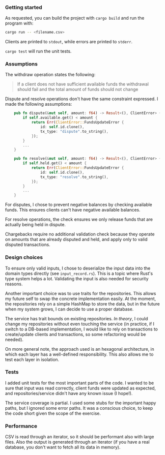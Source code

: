 ### Getting started

As requested, you can build the project with `cargo build` and run the program with:

```bash
cargo run -- <filename.csv>
```

Clients are printed to `stdout`, while errors are printed to `stderr`.

`cargo test` will run the unit tests.

### Assumptions

The withdraw operation states the following:

> If a client does not have sufficient available funds the withdrawal should fail and the total amount of funds should not change

Dispute and resolve operations don't have the same constraint expressed. I made the following assumptions:

```rust
    pub fn dispute(&mut self, amount: f64) -> Result<(), ClientError> {
        if self.available.get() < amount {
            return Err(ClientError::FundsUpdateError {
                id: self.id.clone(),
                tx_type: "dispute".to_string(),
            });
        }
        ...
    }

    pub fn resolve(&mut self, amount: f64) -> Result<(), ClientError> {
        if self.held.get() < amount {
            return Err(ClientError::FundsUpdateError {
                id: self.id.clone(),
                tx_type: "resolve".to_string(),
            });
        }
        ...
    }
```

For disputes, I chose to prevent negative balances by checking available funds. This ensures clients can't have negative available balances.

For resolve operations, the check ensures we only release funds that are actually being held in dispute.

Chargebacks require no additional validation check because they operate on amounts that are already disputed and held, and apply only to valid disputed transactions.

### Design choices

To ensure only valid inputs, I chose to deserialize the input data into the domain types directly (see `input_record.rs`). This is a topic where Rust's type system helps a lot. Validating the input is also needed for security reasons.

Another important choice was to use traits for the repositories. This allows my future self to swap the concrete implementation easily. At the moment, the repositories rely on a simple HashMap to store the data, but in the future when my system grows, I can decide to use a proper database.

The service has trait bounds on existing repositories. _In theory_, I could change my repositories without even touching the service (in practice, if I switch to a DB-based implementation, I would like to rely on transactions to create/update clients and transactions, so some refactoring would be needed).

On more general note, the approach used is an hexagonal architecture, in which each layer has a well-defined responsibility. This also allows me to test each layer in isolation.

### Tests

I added unit tests for the most important parts of the code. I wanted to be sure that input was read correctly, client funds were updated as expected, and repositories/service didn't have any known issue (I hope!).

The service coverage is partial. I used some stubs for the important happy paths, but I ignored some error paths. It was a conscious choice, to keep the code short given the scope of the exercise.

### Performance

CSV is read through an iterator, so it should be performant also with large files. Also the output is generated through an iterator (if you have a real database, you don't want to fetch all its data in memory).
